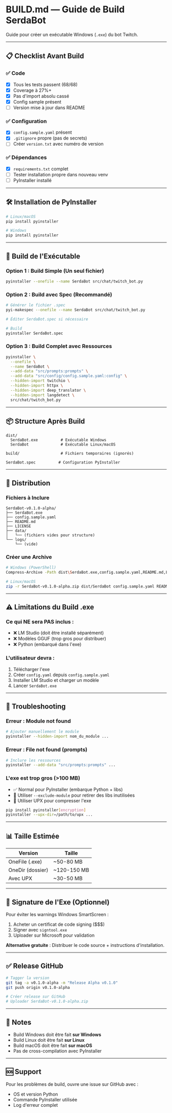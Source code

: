 # BUILD.md — Guide de Build SerdaBot

Guide pour créer un exécutable Windows (`.exe`) du bot Twitch.

---

## 📋 Checklist Avant Build

### ✅ Code
- [x] Tous les tests passent (68/68)
- [x] Coverage à 27%+
- [x] Pas d'import absolu cassé
- [x] Config sample présent
- [ ] Version mise à jour dans README

### ✅ Configuration
- [x] `config.sample.yaml` présent
- [x] `.gitignore` propre (pas de secrets)
- [ ] Créer `version.txt` avec numéro de version

### ✅ Dépendances
- [x] `requirements.txt` complet
- [ ] Tester installation propre dans nouveau venv
- [ ] PyInstaller installé

---

## 🛠️ Installation de PyInstaller

```bash
# Linux/macOS
pip install pyinstaller

# Windows
pip install pyinstaller
```

---

## 🔨 Build de l'Exécutable

### Option 1 : Build Simple (Un seul fichier)

```bash
pyinstaller --onefile --name SerdaBot src/chat/twitch_bot.py
```

### Option 2 : Build avec Spec (Recommandé)

```bash
# Générer le fichier .spec
pyi-makespec --onefile --name SerdaBot src/chat/twitch_bot.py

# Éditer SerdaBot.spec si nécessaire

# Build
pyinstaller SerdaBot.spec
```

### Option 3 : Build Complet avec Ressources

```bash
pyinstaller \
  --onefile \
  --name SerdaBot \
  --add-data "src/prompts:prompts" \
  --add-data "src/config/config.sample.yaml:config" \
  --hidden-import twitchio \
  --hidden-import httpx \
  --hidden-import deep_translator \
  --hidden-import langdetect \
  src/chat/twitch_bot.py
```

---

## 📦 Structure Après Build

```
dist/
  SerdaBot.exe          # Exécutable Windows
  SerdaBot              # Exécutable Linux/macOS

build/                  # Fichiers temporaires (ignorés)

SerdaBot.spec          # Configuration PyInstaller
```

---

## 🚀 Distribution

### Fichiers à Inclure

```
SerdaBot-v0.1.0-alpha/
├── SerdaBot.exe
├── config.sample.yaml
├── README.md
├── LICENSE
├── data/
│   └── (fichiers vides pour structure)
└── logs/
    └── (vide)
```

### Créer une Archive

```bash
# Windows (PowerShell)
Compress-Archive -Path dist\SerdaBot.exe,config.sample.yaml,README.md,LICENSE -DestinationPath SerdaBot-v0.1.0-alpha.zip

# Linux/macOS
zip -r SerdaBot-v0.1.0-alpha.zip dist/SerdaBot config.sample.yaml README.md LICENSE
```

---

## ⚠️ Limitations du Build .exe

### Ce qui NE sera PAS inclus :
- ❌ LM Studio (doit être installé séparément)
- ❌ Modèles GGUF (trop gros pour distribuer)
- ❌ Python (embarqué dans l'exe)

### L'utilisateur devra :
1. Télécharger l'exe
2. Créer `config.yaml` depuis `config.sample.yaml`
3. Installer LM Studio et charger un modèle
4. Lancer `SerdaBot.exe`

---

## 🐛 Troubleshooting

### Erreur : Module not found

```bash
# Ajouter manuellement le module
pyinstaller --hidden-import nom_du_module ...
```

### Erreur : File not found (prompts)

```bash
# Inclure les ressources
pyinstaller --add-data "src/prompts:prompts" ...
```

### L'exe est trop gros (>100 MB)

- ✅ Normal pour PyInstaller (embarque Python + libs)
- 🔧 Utiliser `--exclude-module` pour retirer des libs inutilisées
- 🔧 Utiliser UPX pour compresser l'exe

```bash
pip install pyinstaller[encryption]
pyinstaller --upx-dir=/path/to/upx ...
```

---

## 📊 Taille Estimée

| Version | Taille |
|---------|--------|
| OneFile (.exe) | ~50-80 MB |
| OneDir (dossier) | ~120-150 MB |
| Avec UPX | ~30-50 MB |

---

## 🔐 Signature de l'Exe (Optionnel)

Pour éviter les warnings Windows SmartScreen :

1. Acheter un certificat de code signing ($$$)
2. Signer avec `signtool.exe`
3. Uploader sur Microsoft pour validation

**Alternative gratuite** : Distribuer le code source + instructions d'installation.

---

## ✅ Release GitHub

```bash
# Tagger la version
git tag -a v0.1.0-alpha -m "Release Alpha v0.1.0"
git push origin v0.1.0-alpha

# Créer release sur GitHub
# Uploader SerdaBot-v0.1.0-alpha.zip
```

---

## 📝 Notes

- Build Windows doit être fait **sur Windows**
- Build Linux doit être fait **sur Linux**
- Build macOS doit être fait **sur macOS**
- Pas de cross-compilation avec PyInstaller

---

## 🆘 Support

Pour les problèmes de build, ouvre une issue sur GitHub avec :
- OS et version Python
- Commande PyInstaller utilisée
- Log d'erreur complet

